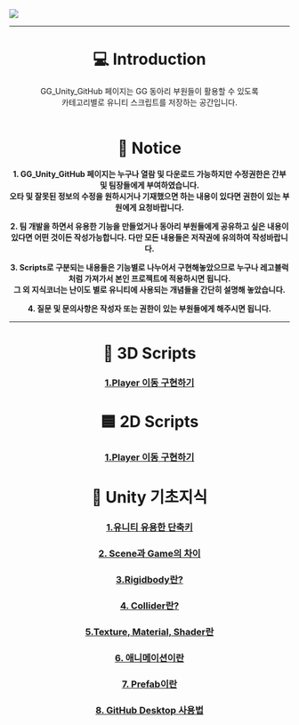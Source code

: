<img src="https://capsule-render.vercel.app/api?type=Rounded&color=auto&height=300&section=header&text=GG%20Unity%20GitHub&fontSize=95" />
 

<div align = "center">


 ---
 
 # 💻 Introduction
  GG_Unity_GitHub 페이지는 GG 동아리 부원들이 활용할 수 있도록 <br>카테고리별로 유니티 스크립트를 저장하는 공간입니다.<br><br>

# 📣 Notice

<t>**1. GG_Unity_GitHub 페이지는 누구나 열람 및 다운로드 가능하지만 수정권한은 간부 및 팀장들에게 부여하였습니다.
   <br>오타 및 잘못된 정보의 수정을 원하시거나 기재했으면 하는 내용이 있다면 권한이 있는 부원에게 요청바랍니다.**

<t>**2. 팀 개발을 하면서 유용한 기능을 만들었거나 동아리 부원들에게 공유하고 싶은 내용이 있다면 어떤 것이든 작성가능합니다.
   다만 모든 내용들은 저작권에 유의하여 작성바랍니다.**

<t>**3. Scripts로 구분되는 내용들은 기능별로 나누어서 구현해놓았으므로 누구나 레고블럭처럼 가져가서 본인 프로젝트에 적용하시면 됩니다.
   <br>그 외 지식코너는 난이도 별로 유니티에 사용되는 개념들을 간단히 설명해 놓았습니다.**

<t>**4. 질문 및 문의사항은 작성자 또는 권한이 있는 부원들에게 해주시면 됩니다.**

---

 # 🧊 3D Scripts 
 ### [1.Player 이동 구현하기](https://github.com/starhome7/GG_Unity_GitHub/blob/main/3D%20Scripts/1.%20Player%20%EC%9D%B4%EB%8F%99%20%EA%B5%AC%ED%98%84%ED%95%98%EA%B8%B0/1.%20Player%20%EC%9D%B4%EB%8F%99%20%EA%B5%AC%ED%98%84%ED%95%98%EA%B8%B0.md)
 


# 🟦 2D Scripts
 ### [1.Player 이동 구현하기](https://github.com/starhome7/GG_Unity_GitHub/blob/8c9bf11334254ad264210f982685f37da28f9963/2D%20Scripts/1.%20Player%20%EC%9D%B4%EB%8F%99%20%EA%B5%AC%ED%98%84%ED%95%98%EA%B8%B0/1.%20Player%20%EC%9D%B4%EB%8F%99%20%EA%B5%AC%ED%98%84%ED%95%98%EA%B8%B0.md)
 




 # 📝 Unity 기초지식
  ### [1.유니티 유용한 단축키](https://github.com/starhome7/GG_Unity_GitHub/blob/dcb1ecd0655f4d645dca62a71181181df2947943/Unity_Basic/1.%EC%9C%A0%EB%8B%88%ED%8B%B0%20%EC%9C%A0%EC%9A%A9%ED%95%9C%20%EB%8B%A8%EC%B6%95%ED%82%A4/1.%EC%9C%A0%EB%8B%88%ED%8B%B0%20%EC%9C%A0%EC%9A%A9%ED%95%9C%20%EB%8B%A8%EC%B6%95%ED%82%A4.md)
  ### [2. Scene과 Game의 차이 ](https://github.com/starhome7/GG_Unity_GitHub/blob/eeac98ba3204e4a8af483753fac4a164807dead5/Unity_Basic/2.%20Scene%EA%B3%BC%20Game%EC%9D%98%20%EC%B0%A8%EC%9D%B4/2.%20Scene%EA%B3%BC%20Game%EC%9D%98%20%EC%B0%A8%EC%9D%B4.md)
  ### [3.Rigidbody란?](https://github.com/starhome7/GG_Unity_GitHub/blob/813796fbaa390228a2592245b372896aa8643f82/Unity_Basic/3.Rigidbody%EB%9E%80/3.Rigidbody%EB%9E%80.md)
  ### [4. Collider란?](https://github.com/starhome7/GG_Unity_GitHub/blob/23bbe2c11cb8a7188b5cc231cce8524cdfbcdd3c/Unity_Basic/4.%20Collider%EB%9E%80/4.%20Collider%EB%9E%80.md)
  ### [5.Texture, Material, Shader란](https://github.com/starhome7/GG_Unity_GitHub/blob/main/Unity_Basic/5.%20Texture%2C%20Material%2C%20Shader%EB%9E%80/5.%20Texture%2C%20Material%2C%20Shader%EB%9E%80.md)
  ### [6. 애니메이션이란](https://github.com/starhome7/GG_Unity_GitHub/blob/main/Unity_Basic/6.%20%EC%95%A0%EB%8B%88%EB%A9%94%EC%9D%B4%EC%85%98%EC%9D%B4%EB%9E%80/6.%20%EC%95%A0%EB%8B%88%EB%A9%94%EC%9D%B4%EC%85%98%EC%9D%B4%EB%9E%80.md)
   ### [7. Prefab이란](https://github.com/starhome7/GG_Unity_GitHub/blob/main/Unity_Basic/7.Prefab%EC%9D%B4%EB%9E%80/7.%20Prefab%EC%9D%B4%EB%9E%80.md)
   ### [8. GitHub Desktop 사용법](https://github.com/starhome7/GG_Unity_GitHub/blob/main/Unity_Basic/8.%20GitHub%20Desktop%20%EC%82%AC%EC%9A%A9%EB%B2%95/8.%20GitHub%20Desktop%20%EC%82%AC%EC%9A%A9%EB%B2%95.md)
  
</div>






  
